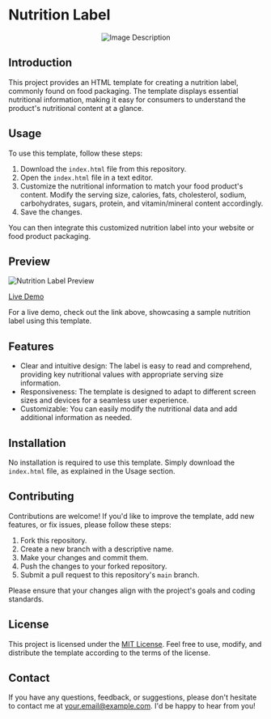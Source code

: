 # Nutrition Label

<div style="text-align: center;">
    <img src="[relative/path/to/your/image.png](https://github.com/MrMariodude/NutritionLabel/blob/dde0cdaaf029200c82023ef42b7c9463fe188324/Screenshot_1.jpg)" alt="Image Description" />
</div>


## Introduction

This project provides an HTML template for creating a nutrition label, commonly found on food packaging. The template displays essential nutritional information, making it easy for consumers to understand the product's nutritional content at a glance.

## Usage

To use this template, follow these steps:

1. Download the `index.html` file from this repository.
2. Open the `index.html` file in a text editor.
3. Customize the nutritional information to match your food product's content. Modify the serving size, calories, fats, cholesterol, sodium, carbohydrates, sugars, protein, and vitamin/mineral content accordingly.
4. Save the changes.

You can then integrate this customized nutrition label into your website or food product packaging.

## Preview

![Nutrition Label Preview](nutrition_label_preview.png)

[Live Demo](https://www.example.com)

For a live demo, check out the link above, showcasing a sample nutrition label using this template.

## Features

- Clear and intuitive design: The label is easy to read and comprehend, providing key nutritional values with appropriate serving size information.
- Responsiveness: The template is designed to adapt to different screen sizes and devices for a seamless user experience.
- Customizable: You can easily modify the nutritional data and add additional information as needed.

## Installation

No installation is required to use this template. Simply download the `index.html` file, as explained in the Usage section.

## Contributing

Contributions are welcome! If you'd like to improve the template, add new features, or fix issues, please follow these steps:

1. Fork this repository.
2. Create a new branch with a descriptive name.
3. Make your changes and commit them.
4. Push the changes to your forked repository.
5. Submit a pull request to this repository's `main` branch.

Please ensure that your changes align with the project's goals and coding standards.

## License

This project is licensed under the [MIT License](LICENSE). Feel free to use, modify, and distribute the template according to the terms of the license.

## Contact

If you have any questions, feedback, or suggestions, please don't hesitate to contact me at your.email@example.com. I'd be happy to hear from you!
